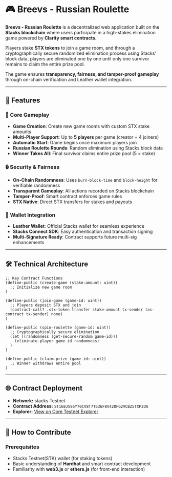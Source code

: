 # 🎮 Breevs - Russian Roulette

**Breevs - Russian Roulette** is a decentralized web application built on the **Stacks blockchain** where users participate in a high-stakes elimination game powered by **Clarity smart contracts**.

Players stake **STX tokens** to join a game room, and through a cryptographically secure randomized elimination process using Stacks' block data, players are eliminated one by one until only one survivor remains to claim the entire prize pool.

The game ensures **transparency, fairness, and tamper-proof gameplay** through on-chain verification and Leather wallet integration.

---

## 🚀 Features

### 🎯 Core Gameplay
- **Game Creation**: Create new game rooms with custom STX stake amounts
- **Multi-Player Support**: Up to **5 players** per game (creator + 4 joiners)
- **Automatic Start**: Game begins once maximum players join
- **Russian Roulette Rounds**: Random elimination using Stacks block data
- **Winner Takes All**: Final survivor claims entire prize pool (5 × stake)

### 🔒 Security & Fairness
- **On-Chain Randomness**: Uses `burn-block-time` and `block-height` for verifiable randomness
- **Transparent Gameplay**: All actions recorded on Stacks blockchain
- **Tamper-Proof**: Smart contract enforces game rules
- **STX Native**: Direct STX transfers for stakes and payouts

### 💼 Wallet Integration
- **Leather Wallet**: Official Stacks wallet for seamless experience
- **Stacks Connect SDK**: Easy authentication and transaction signing
- **Multi-Signature Ready**: Contract supports future multi-sig enhancements

---

## 🛠️ Technical Architecture

```
;; Key Contract Functions
(define-public (create-game (stake-amount: uint))
  ;; Initialize new game room
)

(define-public (join-game (game-id: uint))
  ;; Players deposit STX and join
  (contract-call? .stx-token transfer stake-amount tx-sender (as-contract tx-sender) none)
)

(define-public (spin-roulette (game-id: uint))
  ;; Cryptographically secure elimination
  (let ((randomness (get-secure-random game-id)))
    (eliminate-player game-id randomness)
  )
)

(define-public (claim-prize (game-id: uint))
  ;; Winner withdraws entire pool
)
```
---

## 🌐 Contract Deployment

- **Network:** stacks Testnet  
- **Contract Address:** `ST168JS95Y70CV8T7T63GF8V420FG2VCBZ5TXP2DA`  
- **Explorer:** [View on Core Testnet Explorer](https://explorer.hiro.so/address/ST168JS95Y70CV8T7T63GF8V420FG2VCBZ5TXP2DA?chain=testnet)  

---

## 🤝 How to Contribute

### Prerequisites
- Stacks Testnet(STK) wallet (for staking tokens)  
- Basic understanding of **Hardhat** and smart contract development  
- Familiarity with **web3.js** or **ethers.js** (for front-end interaction)  



